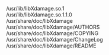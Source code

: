 /usr/lib/libXdamage.so.1  
/usr/lib/libXdamage.so.1.1.0  
/usr/share/doc/libXdamage  
/usr/share/doc/libXdamage/AUTHORS  
/usr/share/doc/libXdamage/COPYING  
/usr/share/doc/libXdamage/ChangeLog  
/usr/share/doc/libXdamage/README  
